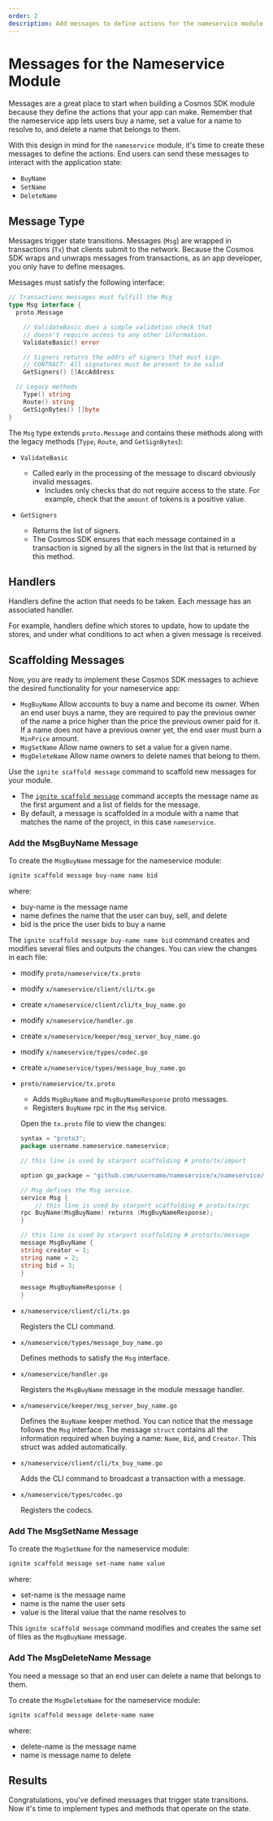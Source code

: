 ```yaml
---
order: 2
description: Add messages to define actions for the nameservice module.
---
```


# Messages for the Nameservice Module

Messages are a great place to start when building a Cosmos SDK module because they define the actions that your app can make. Remember that the nameservice app lets users buy a name, set a value for a name to resolve to, and delete a name that belongs to them.

With this design in mind for the `nameservice` module, it's time to create these messages to define the actions. End users can send these messages to interact with the application state:

- `BuyName`
- `SetName`
- `DeleteName`

## Message Type

Messages trigger state transitions. Messages (`Msg`) are wrapped in transactions (`Tx`) that clients submit to the network. Because the Cosmos SDK wraps and unwraps messages from transactions, as an app developer, you only have to define messages.

Messages must satisfy the following interface:

```go
// Transactions messages must fulfill the Msg
type Msg interface {
  proto.Message

	// ValidateBasic does a simple validation check that
	// doesn't require access to any other information.
	ValidateBasic() error

	// Signers returns the addrs of signers that must sign.
	// CONTRACT: All signatures must be present to be valid
	GetSigners() []AccAddress

  // Legacy methods
	Type() string
	Route() string
	GetSignBytes() []byte
}
```

The `Msg` type extends `proto.Message` and contains these methods along with the legacy methods (`Type`, `Route`, and `GetSignBytes`):

- `ValidateBasic`

  - Called early in the processing of the message to discard obviously invalid messages.
	- Includes only checks that do not require access to the state. For example, check that the `amount` of tokens is a positive value.

- `GetSigners`

  - Returns the list of signers.
  - The Cosmos SDK ensures that each message contained in a transaction is signed by all the signers in the list that is returned by this method.

## Handlers

Handlers define the action that needs to be taken. Each message has an associated handler.

For example, handlers define which stores to update, how to update the stores, and under what conditions to act when a given message is received.

## Scaffolding Messages

Now, you are ready to implement these Cosmos SDK messages to achieve the desired functionality for your nameservice app:

- `MsgBuyName`
	Allow accounts to buy a name and become its owner. When an end user buys a name, they are required to pay the previous owner of the name a price higher than the price the previous owner paid for it. If a name does not have a previous owner yet, the end user must burn a `MinPrice` amount.
- `MsgSetName`
	Allow name owners to set a value for a given name.
- `MsgDeleteName`
	Allow name owners to delete names that belong to them.

Use the `ignite scaffold message` command to scaffold new messages for your module.

- The [`ignite scaffold message`](https://docs.ignite.com/#ignite-scaffold-message) command accepts the message name as the first argument and a list of fields for the message. 
- By default, a message is scaffolded in a module with a name that matches the name of the project, in this case `nameservice`.

### Add the MsgBuyName Message

To create the `MsgBuyName` message for the nameservice module:

```bash
ignite scaffold message buy-name name bid
```

where:

- buy-name is the message name
- name defines the name that the user can buy, sell, and delete
- bid is the price the user bids to buy a name

The `ignite scaffold message buy-name name bid` command creates and modifies several files and outputs the changes. You can view the changes in each file:

- modify `proto/nameservice/tx.proto`
- modify `x/nameservice/client/cli/tx.go`
- create `x/nameservice/client/cli/tx_buy_name.go`
- modify `x/nameservice/handler.go`
- create `x/nameservice/keeper/msg_server_buy_name.go`
- modify `x/nameservice/types/codec.go`
- create `x/nameservice/types/message_buy_name.go`

- `proto/nameservice/tx.proto`
    - Adds `MsgBuyName` and `MsgBuyNameResponse` proto messages.
    - Registers `BuyName` rpc in the `Msg` service.

    Open the `tx.proto` file to view the changes:

    ```go
    syntax = "proto3";
    package username.nameservice.nameservice;

    // this line is used by starport scaffolding # proto/tx/import

    option go_package = "github.com/username/nameservice/x/nameservice/types";

    // Msg defines the Msg service.
    service Msg {
    	// this line is used by starport scaffolding # proto/tx/rpc
    rpc BuyName(MsgBuyName) returns (MsgBuyNameResponse);
    }

    // this line is used by starport scaffolding # proto/tx/message
    message MsgBuyName {
    string creator = 1;
    string name = 2;
    string bid = 3;
    }

    message MsgBuyNameResponse {
    }
    ```

- `x/nameservice/client/cli/tx.go`

    Registers the CLI command.

- `x/nameservice/types/message_buy_name.go`

    Defines methods to satisfy the `Msg` interface.

- `x/nameservice/handler.go`

    Registers the `MsgBuyName` message in the module message handler.

- `x/nameservice/keeper/msg_server_buy_name.go`

    Defines the `BuyName` keeper method. You can notice that the message follows the `Msg` interface. The message `struct` contains all the  information required when buying a name: `Name`, `Bid`, and `Creator`. This struct was added automatically.

- `x/nameservice/client/cli/tx_buy_name.go`

  	Adds the CLI command to broadcast a transaction with a message.

- `x/nameservice/types/codec.go`

    Registers the codecs.


### Add The MsgSetName Message

To create the `MsgSetName` for the nameservice module:

```bash
ignite scaffold message set-name name value
```

where:

- set-name is the message name
- name is the name the user sets
- value is the literal value that the name resolves to

This `ignite scaffold message` command modifies and creates the same set of files as the `MsgBuyName` message.

### Add The MsgDeleteName Message

You need a message so that an end user can delete a name that belongs to them.

To create the `MsgDeleteName` for the nameservice module:

```bash
ignite scaffold message delete-name name
```

where:

- delete-name is the message name
- name is message name to delete

## Results

Congratulations, you've defined messages that trigger state transitions. Now it's time to implement types and methods that operate on the state.
